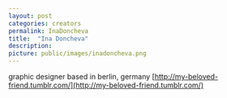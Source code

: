 ```yaml
---
layout: post
categories: creators
permalink: InaDoncheva
title:  "Ina Doncheva"
description: 
picture: public/images/inadoncheva.png
---
```

graphic designer based in berlin, germany
[http://my-beloved-friend.tumblr.com/](http://my-beloved-friend.tumblr.com/)

